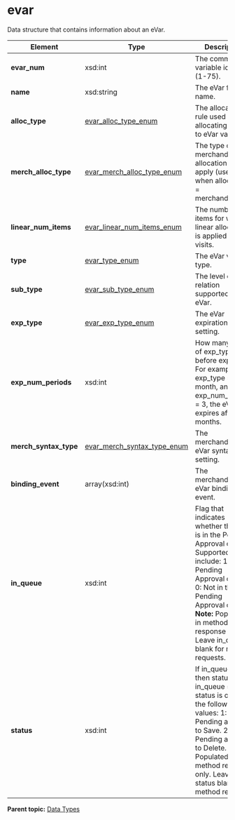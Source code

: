 # evar

Data structure that contains information about an eVar.

|Element|Type|Description|
|-------|----|-----------|
|**evar\_num** |xsd:int | The commerce variable identifier \(1-75\). |
|**name** |xsd:string | The eVar friendly name. |
|**alloc\_type** |[evar\_alloc\_type\_enum](r_evar_alloc_type_enum.md#) | The allocation rule used for allocating events to eVar values. |
|**merch\_alloc\_type** |[evar\_merch\_alloc\_type\_enum](r_evar_merch_alloc_type_enum.md#) | The type of merchandising allocation to apply \(used when alloc_type = merchandising\). |
|**linear\_num\_items** |[evar\_linear\_num\_items\_enum](r_evar_linear_num_items_enum.md#) | The number of items for which linear allocation is applied across visits. |
|**type** |[evar\_type\_enum](r_evar_type_enum.md#) | The eVar value type. |
|**sub\_type** |[evar\_sub\_type\_enum](r_evar_sub_type_enum.md#) | The level of sub-relation supported by the eVar. |
|**exp\_type** |[evar\_exp\_type\_enum](r_evar_exp_type_enum.md#) | The eVar expiration setting. |
|**exp\_num\_periods** |xsd:int | How many units of exp_type before expiration. For example, if exp_type = month, and exp_num_periods = 3, the eVar expires after 3 months. |
|**merch\_syntax\_type** |[evar\_merch\_syntax\_type\_enum](r_evar_merch_syntax_type_enum.md#) | The merchandising eVar syntax setting. |
|**binding\_event** |array(xsd:int) | The merchandising eVar binding event. |
|**in\_queue** |xsd:int | Flag that indicates whether the item is in the Pending Approval queue. Supported values include: 1: In the Pending Approval queue. 0: Not in the Pending Approval queue. **Note:** Populated in method response only. Leave in_queue blank for method requests. |
|**status** |xsd:int | If in_queue = 0, then status = 0. If in_queue = 1, status is one of the following values: 1: Pending approval to Save. 2: Pending approval to Delete. **Note:** Populated in method response only. Leave status blank for method requests. |

**Parent topic:** [Data Types](../data_types/c_datatypes.md)

